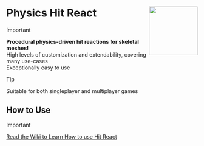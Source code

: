 # Physics Hit React <img align="right" width=128, height=128 src="https://github.com/Vaei/PhysicsHitReact/blob/main/Resources/Icon128.png">

> [!IMPORTANT]
> **Procedural physics-driven hit reactions for skeletal meshes!**
> <br>High levels of customization and extendability, covering many use-cases
> <br>Exceptionally easy to use

> [!TIP]
> Suitable for both singleplayer and multiplayer games

## How to Use
> [!IMPORTANT]
> [Read the Wiki to Learn How to use Hit React](https://github.com/Vaei/PhysicsHitReact/wiki)
